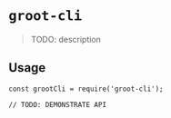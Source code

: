 # `groot-cli`

> TODO: description

## Usage

```
const grootCli = require('groot-cli');

// TODO: DEMONSTRATE API
```
